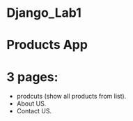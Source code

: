 # Django_Lab1
# Products App
# 3 pages:
- prodcuts (show all products from list).
- About US.
- Contact US.
